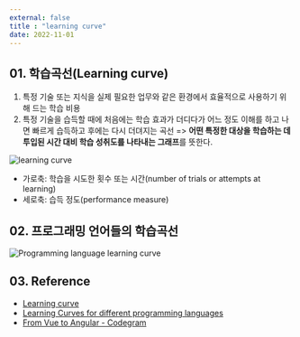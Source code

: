 ```yaml
---
external: false
title : "learning curve"
date: 2022-11-01
---
```


## 01. 학습곡선(Learning curve)

1. 특정 기술 또는 지식을 실제 필요한 업무와 같은 환경에서 효율적으로 사용하기 위해 드는 학습 비용
2. 특정 기술을 습득할 때에 처음에는 학습 효과가 더디다가 어느 정도 이해를 하고 나면 빠르게 습득하고 후에는 다시 더뎌지는 곡선
=> **어떤 특정한 대상을 학습하는 데 투입된 시간 대비 학습 성취도를 나타내는 그래프**를 뜻한다.

![learning curve](https://github.com/WoojinJeonkr/WoojinJeonkr.github.io/blob/main/assets/images/post/Learning_curve.png?raw=true)

- 가로축: 학습을 시도한 횟수 또는 시간(number of trials or attempts at learning)
- 세로축: 습득 정도(performance measure)

## 02. 프로그래밍 언어들의 학습곡선

![Programming language learning curve](https://github.com/WoojinJeonkr/WoojinJeonkr.github.io/blob/main/assets/images/post/Programming_Language_Learning_curve.png?raw=true)

## 03. Reference

- [Learning curve](https://en.wikipedia.org/wiki/Learning_curve)
- [Learning Curves for different programming languages](https://www.reddit.com/r/ProgrammerHumor/comments/2qitym/learning_curves_for_different_programming/?utm_source=share&utm_medium=web2x&context=3)
- [From Vue to Angular - Codegram](https://images.app.goo.gl/KDP21NtEqqPHTqdE8)
